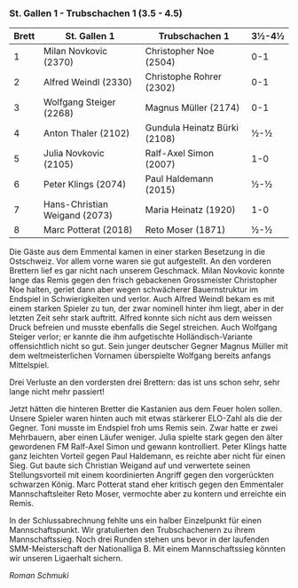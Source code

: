 ### St. Gallen 1 - Trubschachen 1 (3.5 - 4.5)

| Brett | St. Gallen 1                  | Trubschachen 1               | 3½-4½ |
|-------|-------------------------------|------------------------------|-------|
| 1     | Milan Novkovic (2370)         | Christopher Noe (2504)       | 0-1   |
| 2     | Alfred Weindl (2330)          | Christophe Rohrer (2302)     | 0-1   |
| 3     | Wolfgang Steiger (2268)       | Magnus Müller (2174)         | 0-1   |
| 4     | Anton Thaler (2102)           | Gundula Heinatz Bürki (2108) | ½-½   |
| 5     | Julia Novkovic (2105)         | Ralf-Axel Simon (2007)       | 1-0   |
| 6     | Peter Klings (2074)           | Paul Haldemann (2015)        | ½-½   |
| 7     | Hans-Christian Weigand (2073) | Maria Heinatz (1920)         | 1-0   |
| 8     | Marc Potterat (2018)          | Reto Moser (1871)            | ½-½   |

Die Gäste aus dem Emmental kamen in einer starken Besetzung in die Ostschweiz. Vor allem vorne waren sie gut
aufgestellt. An den vorderen Brettern lief es gar nicht nach unserem Geschmack. Milan Novkovic konnte lange das Remis
gegen den frisch gebackenen Grossmeister Christopher Noe halten, geriet dann aber wegen schwächerer Bauernstruktur im
Endspiel in Schwierigkeiten und verlor. Auch Alfred Weindl bekam es mit einem starken Spieler zu tun, der zwar nominell
hinter ihm liegt, aber in der letzten Zeit sehr stark auftritt. Alfred konnte sich nicht aus dem weissen Druck befreien
und musste ebenfalls die Segel streichen. Auch Wolfgang Steiger verlor; er kannte die ihm aufgetischte
Holländisch-Variante offensichtlich nicht so gut. Sein junger deutscher Gegner Magnus Müller mit dem weltmeisterlichen
Vornamen überspielte Wolfgang bereits anfangs Mittelspiel.

Drei Verluste an den vordersten drei Brettern: das ist uns schon sehr, sehr lange nicht mehr passiert!

Jetzt hätten die hinteren Bretter die Kastanien aus dem Feuer holen sollen. Unsere Spieler waren hinten auch mit etwas
stärkerer ELO-Zahl als die der Gegner. Toni musste im Endspiel froh ums Remis sein. Zwar hatte er zwei Mehrbauern, aber
einen Läufer weniger. Julia spielte stark gegen den älter gewordenen FM Ralf-Axel Simon und gewann kontrolliert. Peter
Klings hatte ganz leichten Vorteil gegen Paul Haldemann, es reichte aber nicht für einen Sieg. Gut baute sich Christian
Weigand auf und verwertete seinen Stellungsvorteil mit einem koordinierten Angriff gegen den vorgerückten schwarzen
König. Marc Potterat stand eher kritisch gegen den Emmentaler Mannschaftsleiter Reto Moser, vermochte aber zu kontern
und erreichte ein Remis.

In der Schlussabrechnung fehlte uns ein halber Einzelpunkt für einen Mannschaftspunkt. Wir gratulierten den
Trubschachenern zu ihrem Mannschaftssieg. Noch drei Runden stehen uns bevor in der laufenden SMM-Meisterschaft der
Nationalliga B. Mit einem Mannschaftssieg könnten wir unseren Ligaerhalt sichern.

_Roman Schmuki_
